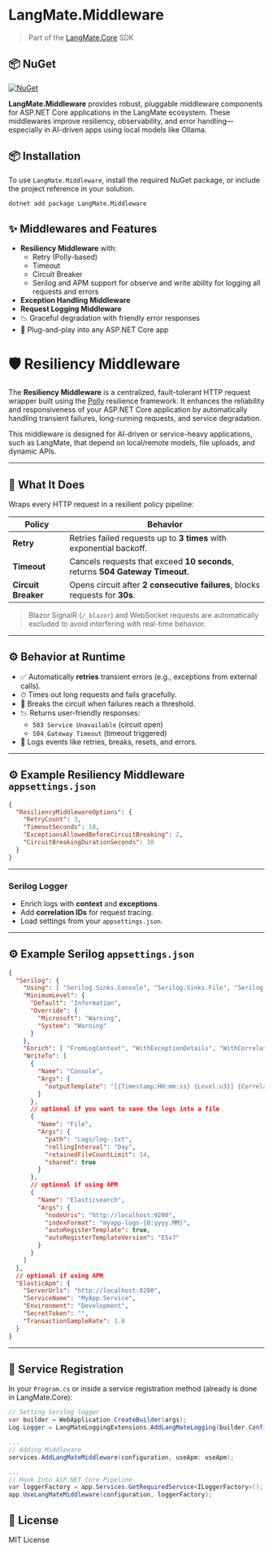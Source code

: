 # LangMate.Middleware

> Part of the [LangMate.Core](https://github.com/raminesfahani/LangMate) SDK

## 📦 NuGet

[![NuGet](https://img.shields.io/nuget/v/LangMate.Middleware)](https://www.nuget.org/packages/LangMate.Middleware)

**LangMate.Middleware** provides robust, pluggable middleware components for ASP.NET Core applications in the LangMate ecosystem. These middlewares improve resiliency, observability, and error handling—especially in AI-driven apps using local models like Ollama.


## 📦 Installation

To use `LangMate.Middleware`, install the required NuGet package, or include the project reference in your solution.

```bash
dotnet add package LangMate.Middleware
```

## ✨ Middlewares and Features

- **Resiliency Middleware** with:
  - Retry (Polly-based)
  - Timeout
  - Circuit Breaker
  - Serilog and APM support for observe and write ability for logging all requests and errors
- **Exception Handling Middleware**
- **Request Logging Middleware**
- 📉 Graceful degradation with friendly error responses
- 🧩 Plug-and-play into any ASP.NET Core app


# 🛡️ Resiliency Middleware

The **Resiliency Middleware** is a centralized, fault-tolerant HTTP request wrapper built using the [Polly](https://github.com/App-vNext/Polly) resilience framework. It enhances the reliability and responsiveness of your ASP.NET Core application by automatically handling transient failures, long-running requests, and service degradation.

This middleware is designed for AI-driven or service-heavy applications, such as LangMate, that depend on local/remote models, file uploads, and dynamic APIs.

---

## 🔧 What It Does

Wraps every HTTP request in a resilient policy pipeline:

| Policy             | Behavior                                                                 |
|--------------------|--------------------------------------------------------------------------|
| **Retry**          | Retries failed requests up to **3 times** with exponential backoff.       |
| **Timeout**        | Cancels requests that exceed **10 seconds**, returns **504 Gateway Timeout**. |
| **Circuit Breaker**| Opens circuit after **2 consecutive failures**, blocks requests for **30s**. |

> Blazor SignalR (`/_blazor`) and WebSocket requests are automatically excluded to avoid interfering with real-time behavior.

---

## ⚙️ Behavior at Runtime

- ✅ Automatically **retries** transient errors (e.g., exceptions from external calls).
- ⏱ Times out long requests and fails gracefully.
- 🔌 Breaks the circuit when failures reach a threshold.
- 📉 Returns user-friendly responses:
  - `503 Service Unavailable` (circuit open)
  - `504 Gateway Timeout` (timeout triggered)
- 🧠 Logs events like retries, breaks, resets, and errors.

---



## ⚙️ Example Resiliency Middleware `appsettings.json`

```json
{
  "ResiliencyMiddlewareOptions": {
    "RetryCount": 3,
    "TimeoutSeconds": 10,
    "ExceptionsAllowedBeforeCircuitBreaking": 2,
    "CircuitBreakingDurationSeconds": 30
  }
}
```

---

### Serilog Logger

- Enrich logs with **context** and **exceptions**.  
- Add **correlation IDs** for request tracing.
- Load settings from your `appsettings.json`.  

---


## ⚙️ Example Serilog `appsettings.json`

```json
{
  "Serilog": {
    "Using": [ "Serilog.Sinks.Console", "Serilog.Sinks.File", "Serilog.Sinks.Elasticsearch" ],
    "MinimumLevel": {
      "Default": "Information",
      "Override": {
        "Microsoft": "Warning",
        "System": "Warning"
      }
    },
    "Enrich": [ "FromLogContext", "WithExceptionDetails", "WithCorrelationId" ],
    "WriteTo": [
      {
        "Name": "Console",
        "Args": {
          "outputTemplate": "[{Timestamp:HH:mm:ss} {Level:u3}] {CorrelationId} {Message:lj}{NewLine}{Exception}"
        }
      },
      // optional if you want to save the logs into a file
      {
        "Name": "File",
        "Args": {
          "path": "Logs/log-.txt",
          "rollingInterval": "Day",
          "retainedFileCountLimit": 14,
          "shared": true
        }
      },
      // optional if using APM
      {
        "Name": "Elasticsearch",
        "Args": {
          "nodeUris": "http://localhost:9200",
          "indexFormat": "myapp-logs-{0:yyyy.MM}",
          "autoRegisterTemplate": true,
          "autoRegisterTemplateVersion": "ESv7"
        }
      }
    ]
  },
  // optional if using APM
  "ElasticApm": {
    "ServerUrls": "http://localhost:8200",
    "ServiceName": "MyApp.Service",
    "Environment": "Development",
    "SecretToken": "",
    "TransactionSampleRate": 1.0
  }
}
```

---

## 🔧 Service Registration

In your `Program.cs` or inside a service registration method (already is done in LangMate.Core):

```csharp
// Setting Serilog logger
var builder = WebApplication.CreateBuilder(args);
Log.Logger = LangMateLoggingExtensions.AddLangMateLogging(builder.Configuration);

...
// Adding Middleware
services.AddLangMateMiddleware(configuration, useApm: useApm);

...
// Hook Into ASP.NET Core Pipeline
var loggerFactory = app.Services.GetRequiredService<ILoggerFactory>();
app.UseLangMateMiddleware(configuration, loggerFactory);
```

## 📄 License

MIT License